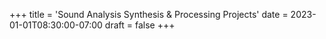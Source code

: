 +++
title = 'Sound Analysis Synthesis & Processing Projects'
date = 2023-01-01T08:30:00-07:00
draft = false
+++
